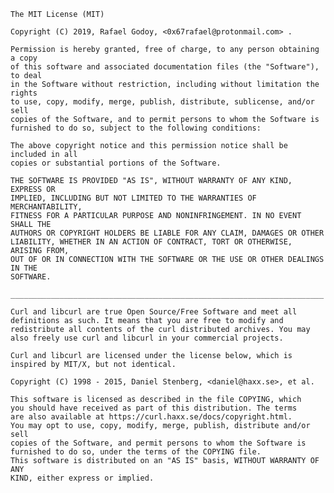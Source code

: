 	The MIT License (MIT)

 	Copyright (C) 2019, Rafael Godoy, <0x67rafael@protonmail.com> .

	Permission is hereby granted, free of charge, to any person obtaining a copy
	of this software and associated documentation files (the "Software"), to deal
	in the Software without restriction, including without limitation the rights
	to use, copy, modify, merge, publish, distribute, sublicense, and/or sell
	copies of the Software, and to permit persons to whom the Software is
	furnished to do so, subject to the following conditions:

	The above copyright notice and this permission notice shall be included in all
	copies or substantial portions of the Software.

	THE SOFTWARE IS PROVIDED "AS IS", WITHOUT WARRANTY OF ANY KIND, EXPRESS OR
	IMPLIED, INCLUDING BUT NOT LIMITED TO THE WARRANTIES OF MERCHANTABILITY,
	FITNESS FOR A PARTICULAR PURPOSE AND NONINFRINGEMENT. IN NO EVENT SHALL THE
	AUTHORS OR COPYRIGHT HOLDERS BE LIABLE FOR ANY CLAIM, DAMAGES OR OTHER
	LIABILITY, WHETHER IN AN ACTION OF CONTRACT, TORT OR OTHERWISE, ARISING FROM,
	OUT OF OR IN CONNECTION WITH THE SOFTWARE OR THE USE OR OTHER DEALINGS IN THE
	SOFTWARE.

    ______________________________________________________________________

	Curl and libcurl are true Open Source/Free Software and meet all definitions as such. It means that you are free to modify and
	redistribute all contents of the curl distributed archives. You may also freely use curl and libcurl in your commercial projects.

	Curl and libcurl are licensed under the license below, which is inspired by MIT/X, but not identical.

	Copyright (C) 1998 - 2015, Daniel Stenberg, <daniel@haxx.se>, et al. 

	This software is licensed as described in the file COPYING, which
 	you should have received as part of this distribution. The terms
 	are also available at https://curl.haxx.se/docs/copyright.html.
	You may opt to use, copy, modify, merge, publish, distribute and/or sell
 	copies of the Software, and permit persons to whom the Software is
	furnished to do so, under the terms of the COPYING file.
	This software is distributed on an "AS IS" basis, WITHOUT WARRANTY OF ANY
	KIND, either express or implied.
